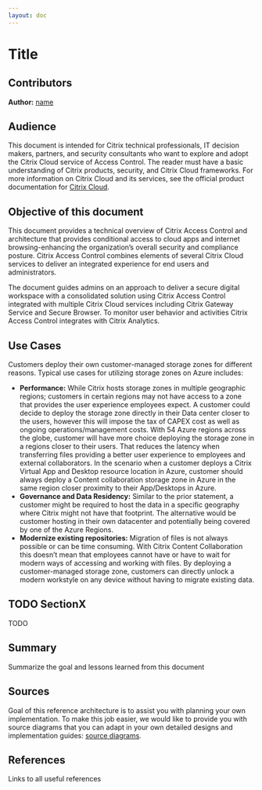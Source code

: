 ```yaml
---
layout: doc
---
```

# Title

## Contributors

**Author:** [name](https://twitter.com/handle)

## Audience

This document is intended for Citrix technical professionals, IT decision makers, partners, and security consultants who want to explore and adopt the Citrix Cloud service of Access Control. The reader must have a basic understanding of Citrix products, security, and Citrix Cloud frameworks. For more information on Citrix Cloud and its services, see the official product documentation for [Citrix Cloud](/en-us/citrix-cloud.html).

## Objective of this document

This document provides a technical overview of Citrix Access Control and architecture that provides conditional access to cloud apps and internet browsing-enhancing the organization’s overall security and compliance posture. Citrix Access Control combines elements of several Citrix Cloud services to deliver an integrated experience for end users and administrators.

The document guides admins on an approach to deliver a secure digital workspace with a consolidated solution using Citrix Access Control integrated with multiple Citrix Cloud services including Citrix Gateway Service and Secure Browser. To monitor user behavior and activities Citrix Access Control integrates with Citrix Analytics.

## Use Cases
Customers deploy their own customer-managed storage zones for different reasons. Typical use cases for utilizing storage zones on Azure includes:
*  **Performance:**  While Citrix hosts storage zones in multiple geographic regions; customers in certain regions may not have access to a zone that provides the user experience employees expect. A customer could decide to deploy the storage zone directly in their Data center closer to the users, however this will impose the tax of CAPEX cost as well as ongoing operations/management costs. With 54 Azure regions across the globe, customer will have more choice deploying the storage zone in a regions closer to their users. That reduces the latency when transferring files providing a better user experience to employees and external collaborators.
In the scenario when a customer deploys a Citrix Virtual App and Desktop resource location in Azure, customer should always deploy a Content collaboration storage zone in Azure in the same region closer proximity to their App/Desktops in Azure.
*  **Governance and Data Residency:**  Similar to the prior statement, a customer might be required to host the data in a specific geography where Citrix might not have that footprint. The alternative would be customer hosting in their own datacenter and potentially being covered by one of the Azure Regions. 
*  **Modernize existing repositories:** Migration of files is not always possible or can be time consuming. With Citrix Content Collaboration this doesn’t mean that employees cannot have or have to wait for modern ways of accessing and working with files. By deploying a customer-managed storage zone, customers can directly unlock a modern workstyle on any device without having to migrate existing data. 

## TODO SectionX

TODO

## Summary

Summarize the goal and lessons learned from this document

## Sources

Goal of this reference architecture is to assist you with planning your own implementation. To make this job easier, we would like to provide you with source diagrams that you can adapt in your own detailed designs and implementation guides: [source diagrams](https://citrix.sharefile.com/todo).

## References

Links to all useful references
